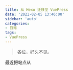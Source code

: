 ```yaml
---
title: 从 Hexo 迁移至 VuePress
date: '2021-02-05 13:46:00'
sidebar: 'auto'
categories:
- 日常
tags:
- VuePress
---
```

> 各位，好久不见。

最近把站点从